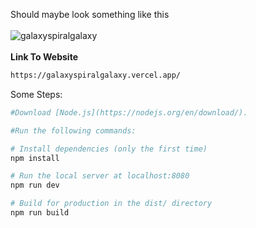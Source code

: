 Should maybe look something like this
<br></br>
![galaxyspiralgalaxy](https://user-images.githubusercontent.com/66035537/210289726-3381c24d-9880-4611-beab-abcbeea7a0c6.png)
<br></br>
<b>Link To Website</b>
``` bash
https://galaxyspiralgalaxy.vercel.app/
```

Some Steps:

``` bash
#Download [Node.js](https://nodejs.org/en/download/).

#Run the following commands:

# Install dependencies (only the first time)
npm install

# Run the local server at localhost:8080
npm run dev

# Build for production in the dist/ directory
npm run build
```

